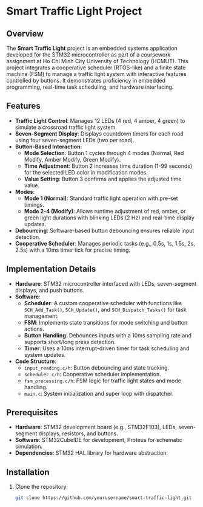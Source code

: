 # Smart Traffic Light Project

## Overview
The **Smart Traffic Light** project is an embedded systems application developed for the STM32 microcontroller as part of a coursework assignment at Ho Chi Minh City University of Technology (HCMUT). This project integrates a cooperative scheduler (RTOS-like) and a finite state machine (FSM) to manage a traffic light system with interactive features controlled by buttons. It demonstrates proficiency in embedded programming, real-time task scheduling, and hardware interfacing.

## Features
- **Traffic Light Control**: Manages 12 LEDs (4 red, 4 amber, 4 green) to simulate a crossroad traffic light system.
- **Seven-Segment Display**: Displays countdown timers for each road using four seven-segment LEDs (two per road).
- **Button-Based Interaction**: 
  - **Mode Selection**: Button 1 cycles through 4 modes (Normal, Red Modify, Amber Modify, Green Modify).
  - **Time Adjustment**: Button 2 increases time duration (1-99 seconds) for the selected LED color in modification modes.
  - **Value Setting**: Button 3 confirms and applies the adjusted time value.
- **Modes**:
  - **Mode 1 (Normal)**: Standard traffic light operation with pre-set timings.
  - **Mode 2-4 (Modify)**: Allows runtime adjustment of red, amber, or green light durations with blinking LEDs (2 Hz) and real-time display updates.
- **Debouncing**: Software-based button debouncing ensures reliable input detection.
- **Cooperative Scheduler**: Manages periodic tasks (e.g., 0.5s, 1s, 1.5s, 2s, 2.5s) with a 10ms timer tick for precise timing.

## Implementation Details
- **Hardware**: STM32 microcontroller interfaced with LEDs, seven-segment displays, and push buttons.
- **Software**:
  - **Scheduler**: A custom cooperative scheduler with functions like `SCH_Add_Task()`, `SCH_Update()`, and `SCH_Dispatch_Tasks()` for task management.
  - **FSM**: Implements state transitions for mode switching and button actions.
  - **Button Handling**: Debounces inputs with a 10ms sampling rate and supports short/long press detection.
  - **Timer**: Uses a 10ms interrupt-driven timer for task scheduling and system updates.
- **Code Structure**:
  - `input_reading.c/h`: Button debouncing and state tracking.
  - `scheduler.c/h`: Cooperative scheduler implementation.
  - `fsm_processing.c/h`: FSM logic for traffic light states and mode handling.
  - `main.c`: System initialization and super loop with dispatcher.

## Prerequisites
- **Hardware**: STM32 development board (e.g., STM32F103), LEDs, seven-segment displays, resistors, and buttons.
- **Software**: STM32CubeIDE for development, Proteus for schematic simulation.
- **Dependencies**: STM32 HAL library for hardware abstraction.

## Installation
1. Clone the repository:
   ```bash
   git clone https://github.com/yourusername/smart-traffic-light.git
